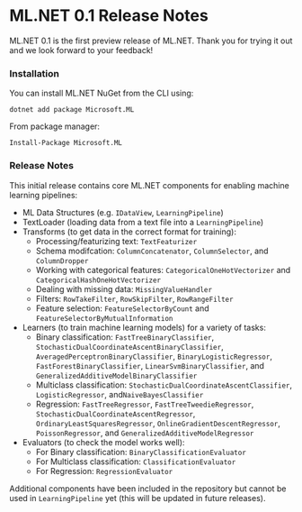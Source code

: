 # ML.NET 0.1 Release Notes

ML.NET 0.1 is the first preview release of ML.NET. Thank you for trying it out and we look forward to your feedback!

### Installation

You can install ML.NET NuGet from the CLI using:
```
dotnet add package Microsoft.ML
```

From package manager:
```
Install-Package Microsoft.ML
```

### Release Notes

This initial release contains core ML.NET components for enabling machine learning pipelines:

* ML Data Structures (e.g. `IDataView`, `LearningPipeline`)
* TextLoader (loading data from a text file into a `LearningPipeline`)
* Transforms (to get data in the correct format for training):
    * Processing/featurizing text: `TextFeaturizer`
    * Schema modifcation: `ColumnConcatenator`, `ColumnSelector`, and `ColumnDropper`
    * Working with categorical features: `CategoricalOneHotVectorizer` and `CategoricalHashOneHotVectorizer`
    * Dealing with missing data: `MissingValueHandler`
    * Filters: `RowTakeFilter`, `RowSkipFilter`, `RowRangeFilter`
    * Feature selection: `FeatureSelectorByCount` and `FeatureSelectorByMutualInformation`
* Learners (to train machine learning models) for a variety of tasks:
    * Binary classification: `FastTreeBinaryClassifier`, `StochasticDualCoordinateAscentBinaryClassifier`, `AveragedPerceptronBinaryClassifier`, `BinaryLogisticRegressor`, `FastForestBinaryClassifier`,  `LinearSvmBinaryClassifier`, and `GeneralizedAdditiveModelBinaryClassifier`
    * Multiclass classification: `StochasticDualCoordinateAscentClassifier`, `LogisticRegressor`, and`NaiveBayesClassifier`
    * Regression: `FastTreeRegressor`, `FastTreeTweedieRegressor`, `StochasticDualCoordinateAscentRegressor`, `OrdinaryLeastSquaresRegressor`, `OnlineGradientDescentRegressor`, `PoissonRegressor`, and `GeneralizedAdditiveModelRegressor`
* Evaluators (to check the model works well):
    * For Binary classification: `BinaryClassificationEvaluator`
    * For Multiclass classification: `ClassificationEvaluator`
    * For Regression: `RegressionEvaluator`

Additional components have been included in the repository but cannot be used in `LearningPipeline` yet (this will be updated in future releases).